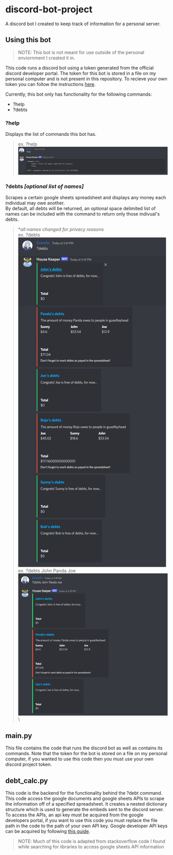 # discord-bot-project
A discord bot I created to keep track of information for a personal server. 

## Using this bot
>NOTE: This bot is not meant for use outside of the personal enviornment I created it in.

This code runs a discord bot using a token generated from the official discord developer portal. The token for this bot is stored in a file on my personal computer and is not present in this repository.
To recieve your own token you can follow the instructions [here](https://www.freecodecamp.org/news/create-a-discord-bot-with-python/).

Currently, this bot only has functionality for the following commands:
- ?help
- ?debts

### ?help
Displays the list of commands this bot has.

> ex. ?help\
> ![Example of ?help functionality](/assets/help_functionality.png)

### ?debts *[optional list of names]*
Scrapes a certain google sheets spreadsheet and displays any money each individual may owe another.\
By default, all debts will be returned, an optional space delimited list of names can be included with the command to return only those indivual's debts.
> \**all names changed for privacy reasons*\
> ex. ?debts\
> ![Example of ?debts default functionality](/assets/debts_default_functionality.png)\
> ex. ?debts John Panda Joe\
> ![Example of ?debts with a list of names](/assets/debts_extended_functionality.png)\

## main.py
This file contains the code that runs the discord bot as well as contains its commands. Note that the token for the bot is stored on a file on my personal computer, if you wanted to use this code then you must use your own discord project token. 

## debt_calc.py
This code is the backend for the functionality behind the ?debt command. This code access the google documents and google sheets APIs to scrape the information off of a specified spreadsheet. It creates a nested dictionary structure which is used to generate the embeds sent to the discord server. To access the APIs, an api key must be acquired from the google developers portal, if you want to use this code you must replace the file path in the code to the path of your own API key. Google developer API keys can be acquired by following [this guide](https://cloud.google.com/docs/authentication/api-keys#:~:text=on%20the%20project.-,Creating%20an%20API%20key,displays%20your%20newly%20created%20key.).

> NOTE: Much of this code is adapted from stackoverflow code I found while searching for libraries to access google sheets API information
